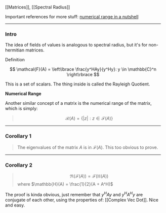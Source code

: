 [[Matrices]], [[Spectral Radius]]

Important references for more stuff: [numerical range in a nutshell](http://www.math.wsu.edu/faculty/tsat/files/short.pdf)

---
### **Intro**

The idea of fields of values is analogous to spectral radius, but it's for non-hermitian matrices. 

Definition 

$$
\mathcal{F}(A) = \left\lbrace
    \frac{y^HAy}{y^Hy}: y \in \mathbb{C}^n
\right\rbrace
$$

This is a set of scalars. The thing inside is called the Rayleigh Quotient. 

**Numerical Range**

Another similar concept of a matrix is the numerical range of the matrix, which is simply: 

> $$
> \mathcal{R}(A) = \left\lbrace
>     |z|: z\in \mathcal{F}(A) 
> \right\rbrace
> $$

---
### **Corollary 1**

> The eigenvalues of the matrix $A$ is in $\mathcal{F}(A)$. This too obvious to prove. 

---
### **Corollary 2**

> $$
> \Re(\mathcal{F}(A)) = \mathcal{F}(\mathbb{H}(A))
> $$ 
> where $\mathbb{H}(A) = \frac{1}{2}(A + A^H)$

The proof is kinda obvious, just remember that $y^H A y$ and $y^HA^Hy$ are conjugate of each other, using the properties of: [[Complex Vec Dot]]. Nice and easy. 